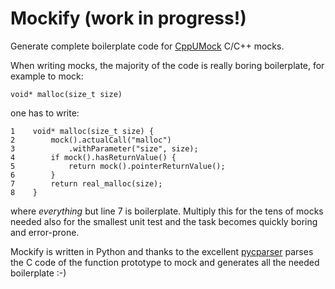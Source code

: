 # Mockify (work in progress!)

Generate complete boilerplate code for [CppUMock][] C/C++ mocks.

When writing mocks, the majority of the code is really boring boilerplate, for
example to mock:

    void* malloc(size_t size)

one has to write:

    1    void* malloc(size_t size) {
    2        mock().actualCall("malloc")
    3            .withParameter("size", size);
    4        if mock().hasReturnValue() {
    5            return mock().pointerReturnValue();
    6        }
    7        return real_malloc(size);
    8    }

where *everything* but line 7 is boilerplate. Multiply this for the tens of
mocks needed also for the smallest unit test and the task becomes quickly boring
and error-prone.

Mockify is written in Python and thanks to the excellent [pycparser][] parses
the C code of the function prototype to mock and generates all the needed
boilerplate :-)






[CppUMock]: https://cpputest.github.io
[pycparser]: https://github.com/eliben/pycparser
